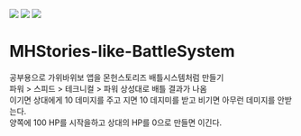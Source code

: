 <img src="https://img.shields.io/badge/HTML5-E34F26?style=flat-square&logo=HTML5&logoColor=white"/></a>
<img src="https://img.shields.io/badge/CSS3-1572B6?style=flat-square&logo=CSS3&logoColor=white"/></a>
<img src="https://img.shields.io/badge/Javascript-F7DF1E?style=flat&logo=Javascript&logoColor=white"/></a>
# MHStories-like-BattleSystem
 공부용으로 가위바위보 앱을 몬헌스토리즈 배틀시스템처럼 만들기   
 파워 > 스피드 > 테크니컬 > 파워 상성대로 배틀 결과가 나옴   
 이기면 상대에게 10 데미지를 주고 지면 10 데지미를 받고 비기면 아무런 데미지를 안받는다.   
 양쪽에 100 HP를 시작을하고 상대의 HP를 0으로 만들면 이긴다.
